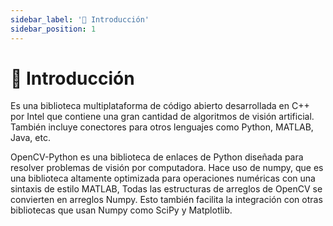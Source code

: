 ```yaml
---
sidebar_label: '🌟 Introducción'
sidebar_position: 1
---
```


# 🌟 Introducción

Es una biblioteca multiplataforma de código abierto desarrollada en C++ por Intel que contiene una gran cantidad de algoritmos de visión artificial. También incluye conectores para otros lenguajes como Python, MATLAB, Java, etc.

OpenCV-Python es una biblioteca de enlaces de Python diseñada para resolver problemas de visión por computadora. Hace uso de numpy, que es una biblioteca altamente optimizada para operaciones numéricas con una sintaxis de estilo MATLAB, Todas las estructuras de arreglos de OpenCV se convierten en arreglos Numpy. Esto también facilita la integración con otras bibliotecas que usan Numpy como SciPy y Matplotlib.
